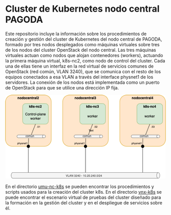 # Cluster de Kubernetes nodo central PAGODA
Este repositorio incluye la información sobre los procedimientos de creación y gestión del cluster de Kubernetes del nodo central de PAGODA, formado por tres nodos desplegados como máquinas virtuales sobre tres de los nodos del cluster OpenStack del nodo central. 
Las tres máquinas virtuales actuan como nodos que alojan contenedores (workers), actuando la primera máquina virtual, k8s-nc2, como nodo de control del cluster. Cada una de ellas tiene un interfaz en la red virtual de servicios comunes de OpenStack (red común, VLAN 3240), que se comunica con el resto de los equipos conectados a esa VLAN a través del interface physnet1 de los servidores. La conexión de los nodos está implementada como un puerto de OpenStack para que se utilice una dirección IP fija.

![Cluster Kubernetes de servicios comunes](k8s-nc.png)

En el directorio [umu-nc-k8s](umu-nc-k8s) se pueden encontrar los procedimientos y scripts usados para la creación del cluster k8s.
En el directorio [vnx-k8s](vnx-k8s) se puede encontrar el escenario virtual de pruebas del cluster diseñado para la formación en la gestión del cluster y en el despliegue de servicios sobre él. 

